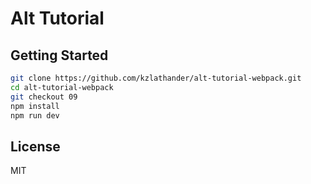 # Alt Tutorial

## Getting Started

```bash
git clone https://github.com/kzlathander/alt-tutorial-webpack.git
cd alt-tutorial-webpack
git checkout 09
npm install
npm run dev
```

## License

MIT
